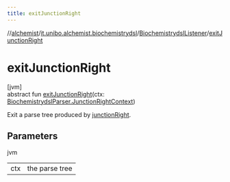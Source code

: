 ```yaml
---
title: exitJunctionRight
---
```

//[alchemist](../../../index.html)/[it.unibo.alchemist.biochemistrydsl](../index.html)/[BiochemistrydslListener](index.html)/[exitJunctionRight](exit-junction-right.html)



# exitJunctionRight



[jvm]\
abstract fun [exitJunctionRight](exit-junction-right.html)(ctx: [BiochemistrydslParser.JunctionRightContext](../-biochemistrydsl-parser/-junction-right-context/index.html))



Exit a parse tree produced by [junctionRight](../-biochemistrydsl-parser/junction-right.html).



## Parameters


jvm

| | |
|---|---|
| ctx | the parse tree |




